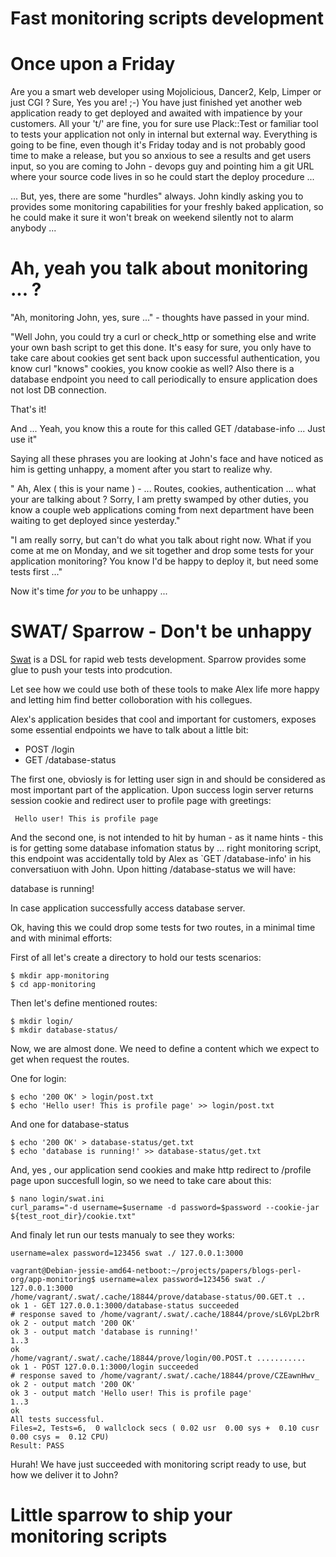 # Fast monitoring scripts development

# Once upon a Friday

Are you a smart web developer using Mojolicious, Dancer2, Kelp, Limper or just CGI ?
Sure, Yes you are! ;-) You have just finished yet another web application ready to get deployed
and awaited with impatience by your customers. All your 't/' are fine, you for sure use Plack::Test
or familiar tool to tests your application not only in internal but external way. Everything is going to be
fine, even though it's Friday today and is not probably good time to make a release, but you so
anxious to see a results and get users input, so you are coming to John - devops guy and pointing him a git URL where your source code lives in so he could start the deploy procedure ...


... But, yes, there are some "hurdles" always. John kindly asking you to provides some monitoring
capabilities for your freshly baked application, so he could make it sure it won't break
on weekend silently not to alarm anybody ...


# Ah, yeah you talk about monitoring ... ?

"Ah, monitoring John, yes, sure ..." - thoughts have passed in your mind.

"Well John, you could try a curl or check_http or something else and write your own bash script to get this done.
It's easy for sure, you only have to take care about cookies get sent back upon successful authentication,
you know curl "knows" cookies, you know cookie as well? Also there is a database endpoint you need to call periodically 
to ensure application does not lost DB connection.

That's it!

And ... Yeah, you know this a route for this called GET /database-info ... Just use it"

Saying all these phrases you are looking at John's face and have noticed as him is getting unhappy, a moment after you start to  realize why.

" Ah, Alex ( this is your name ) -  ... Routes, cookies, authentication ... what your are talking about ?
Sorry, I am pretty swamped by other duties, you know a couple web applications coming from next department
have been waiting to get deployed since yesterday."

"I am really sorry, but can't do what you talk about right now.
What if you come at me on Monday, and we sit together and drop some tests for your application monitoring?
You know I'd be happy to deploy it, but need some tests first ..."

Now it's time _for you_ to be unhappy ...

# SWAT/ Sparrow - Don't be unhappy

[Swat](https://github.com/melezhik/swat) is a DSL for rapid web tests development. Sparrow provides some glue
to push your tests into prodcution.

Let see how we could use both of these tools to make Alex life more happy and letting him
find better colloboration with his collegues.


Alex's application besides that cool and important for customers, exposes some essential endpoints we 
have to talk about a little bit:

* POST /login
* GET  /database-status

The first one, obviosly is for letting user sign in and should be considered as most important part of the application. 
Upon success login server returns session cookie and redirect user to profile page with greetings:

     Hello user! This is profile page 


And the second one, is not intended to hit by human - as it name hints - this is for getting some database infomation status
by ... right monitoring script, this endpoint was accidentally told by Alex as `GET  /database-info' 
in his conversatiuon with John. Upon hitting /database-status we will have:

   database is running!



In case application successfully access database server. 

Ok, having this we could drop some tests for two routes, in a minimal time and with minimal efforts:

First of all let's create a directory to hold our tests scenarios:

    $ mkdir app-monitoring
    $ cd app-monitoring


Then let's define  mentioned routes:

    $ mkdir login/
    $ mkdir database-status/

Now, we are almost done. We need to define a content which we expect to get when request the routes.

One for login:

    $ echo '200 OK' > login/post.txt
    $ echo 'Hello user! This is profile page' >> login/post.txt


And one for database-status

    $ echo '200 OK' > database-status/get.txt
    $ echo 'database is running!' >> database-status/get.txt

And, yes , our application send cookies and make http redirect to /profile page upon succesfull login,
so we need to take care about this:

    $ nano login/swat.ini
    curl_params="-d username=$username -d password=$password --cookie-jar ${test_root_dir}/cookie.txt"

And finaly let run our tests manualy to see they works:

    username=alex password=123456 swat ./ 127.0.0.1:3000

    vagrant@Debian-jessie-amd64-netboot:~/projects/papers/blogs-perl-org/app-monitoring$ username=alex password=123456 swat ./ 127.0.0.1:3000
    /home/vagrant/.swat/.cache/18844/prove/database-status/00.GET.t ..
    ok 1 - GET 127.0.0.1:3000/database-status succeeded
    # response saved to /home/vagrant/.swat/.cache/18844/prove/sL6VpL2brR
    ok 2 - output match '200 OK'
    ok 3 - output match 'database is running!'
    1..3
    ok
    /home/vagrant/.swat/.cache/18844/prove/login/00.POST.t ...........
    ok 1 - POST 127.0.0.1:3000/login succeeded
    # response saved to /home/vagrant/.swat/.cache/18844/prove/CZEawnHwv_
    ok 2 - output match '200 OK'
    ok 3 - output match 'Hello user! This is profile page'
    1..3
    ok
    All tests successful.
    Files=2, Tests=6,  0 wallclock secs ( 0.02 usr  0.00 sys +  0.10 cusr  0.00 csys =  0.12 CPU)
    Result: PASS
    

Hurah! We have just succeeded with monitoring script ready to use, but how we deliver it to John?


# Little sparrow to ship your monitoring scripts









 
